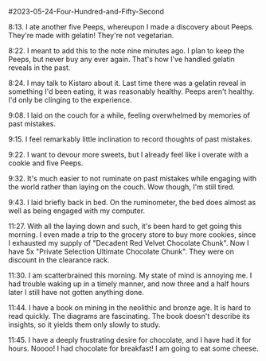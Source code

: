 #2023-05-24-Four-Hundred-and-Fifty-Second

8:13.  I ate another five Peeps, whereupon I made a discovery about Peeps.  They're made with gelatin!  They're not vegetarian.

8:22.  I meant to add this to the note nine minutes ago.  I plan to keep the Peeps, but never buy any ever again.  That's how I've handled gelatin reveals in the past.

8:24.  I may talk to Kistaro about it.  Last time there was a gelatin reveal in something I'd been eating, it was reasonably healthy.  Peeps aren't healthy.  I'd only be clinging to the experience.

9:08.  I laid on the couch for a while, feeling overwhelmed by memories of past mistakes.

9:15.  I feel remarkably little inclination to record thoughts of past mistakes.

9:22.  I want to devour more sweets, but I already feel like i overate with a cookie and five Peeps.

9:32.  It's much easier to not ruminate on past mistakes while engaging with the world rather than laying on the couch.  Wow though, I'm still tired.

9:43.  I laid briefly back in bed.  On the ruminometer, the bed does almost as well as being engaged with my computer.

11:27.  With all the laying down and such, it's been hard to get going this morning.  I even made a trip to the grocery store to buy more cookies, since I exhausted my supply of "Decadent Red Velvet Chocolate Chunk".  Now I have 5x "Private Selection Ultimate Chocolate Chunk".  They were on discount in the clearance rack.  

11:30.  I am scatterbrained this morning.  My state of mind is annoying me.  I had trouble waking up in a timely manner, and now three and a half hours later I still have not gotten anything done.

11:44.  I have a book on mining in the neolithic and bronze age.  It is hard to read quickly.  The diagrams are fascinating.  The book doesn't describe its insights, so it yields them only slowly to study.

11:45.  I have a deeply frustrating desire for chocolate, and I have had it for hours.  Noooo!  I had chocolate for breakfast!  I am going to eat some cheese.